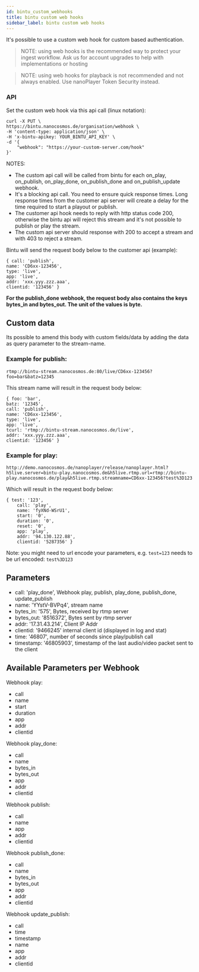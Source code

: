 ```yaml
---
id: bintu_custom_webhooks
title: bintu custom web hooks
sidebar_label: bintu custom web hooks
---
```


It's possible to use a custom web hook for custom based authentication. 


> NOTE: using web hooks is the recommended way to protect your ingest workflow. Ask us for account upgrades to help with implementations or hosting

> NOTE: using web hooks for playback is not recommended and not always enabled. Use nanoPlayer Token Security instead.

### API 

Set the custom web hook via this api call (linux notation): 

```
curl -X PUT \
https://bintu.nanocosmos.de/organisation/webhook \
-H 'content-type: application/json' \
-H 'x-bintu-apikey: YOUR_BINTU_API_KEY' \
-d '{
    "webhook": "https://your-custom-server.com/hook"
}'
```


NOTES:

- The custom api call will be called from bintu for each on\_play, on\_publish, on\_play\_done, on\_publish\_done and on\_publish\_update webhook. 
- It's a blocking api call. You need to ensure quick response times. Long response times from the customer api server will create a delay for the time required to start a playout or publish. 
- The customer api hook needs to reply with http status code 200, otherwise the bintu api will reject this stream and it's not possible to publish or play the stream. 
- The custom api server should response with 200 to accept a stream and with 403 to reject a stream.

Bintu will send the request body below to the customer api (example):

```
{ call: 'publish',
name: 'CD6xx-123456',
type: 'live',
app: 'live',
addr: 'xxx.yyy.zzz.aaa',
clientid: '123456' }
```

**For the publish\_done webhook, the request body also contains the keys bytes\_in and bytes\_out. The unit of the values is byte.**

## Custom data

Its possible to amend this body with custom fields/data by adding the data as query parameter to the stream-name.

### Example for publish:

`rtmp://bintu-stream.nanocosmos.de:80/live/CD6xx-123456?foo=bar&batz=12345`

This stream name will result in the request body below:


    { foo: 'bar',
    batz: '12345',
    call: 'publish',
    name: 'CD6xx-123456',
    type: 'live',
    app: 'live',
    tcurl: 'rtmp://bintu-stream.nanocosmos.de/live',
    addr: 'xxx.yyy.zzz.aaa',
    clientid: '123456' }
    

### Example for play:

`http://demo.nanocosmos.de/nanoplayer/release/nanoplayer.html?h5live.server=bintu-play.nanocosmos.de&h5live.rtmp.url=rtmp://bintu-play.nanocosmos.de/play&h5live.rtmp.streamname=CD6xx-123456?test%3D123`

Which will result in the request body below:

```
{ test: '123',
    call: 'play',
    name: 'fyXNd-WSrU1',
    start: '0',
    duration: '0',
    reset: '0',
    app: 'play',
    addr: '94.130.122.88',
    clientid: '5287356' }
```

Note: you might need to url encode your parameters, e.g. `test=123` needs to be url encoded: `test%3D123`

## Parameters

- call: 'play\_done',  Webhook play, publish, play\_done, publish\_done, update\_publish
- name: 'YYstV-BVPq4', stream name
- bytes\_in: '575', Bytes, received by rtmp server
- bytes\_out: '8516372', Bytes sent by rtmp server
- addr: '17.31.43.214', Client IP Addr
- clientid: '9466245' internal client id (displayed in log and stat)
- time: '46807', number of seconds since play/publish call
- timestamp: '46805903', timestamp of the last audio/video packet sent to the client

## Available Parameters per Webhook

Webhook play:

- call
- name
- start
- duration
- app
- addr
- clientid

Webhook play\_done:

- call
- name
- bytes\_in
- bytes\_out
- app
- addr
- clientid

Webhook publish:

- call
- name
- app
- addr
- clientid

Webhook publish\_done:

- call
- name
- bytes\_in
- bytes\_out
- app
- addr
- clientid

Webhook update\_publish:

- call
- time
- timestamp
- name
- app
- addr
- clientid


